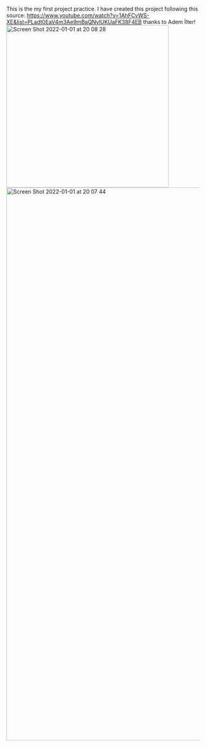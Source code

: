 This is the my first project practice. I have created this project following this source: https://www.youtube.com/watch?v=1AhFCvWS-XE&list=PLadt0EaV4m3Ae9mBaQNylUKUaFK38F4EB thanks to Adem İlter! <br>
<img width="423" alt="Screen Shot 2022-01-01 at 20 08 28" src="https://user-images.githubusercontent.com/89297384/147877480-ebfbc28d-ddac-4b23-bc4c-fb2052dc733d.png">
<img width="1440" alt="Screen Shot 2022-01-01 at 20 07 44" src="https://user-images.githubusercontent.com/89297384/147877484-367be5cb-691b-4750-99c4-939e19e065e9.png">
